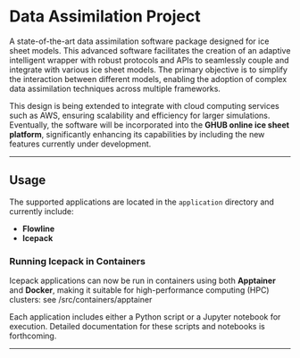# **Data Assimilation Project**

A state-of-the-art data assimilation software package designed for ice sheet models. This advanced software facilitates the creation of an adaptive intelligent wrapper with robust protocols and APIs to seamlessly couple and integrate with various ice sheet models. The primary objective is to simplify the interaction between different models, enabling the adoption of complex data assimilation techniques across multiple frameworks.

This design is being extended to integrate with cloud computing services such as AWS, ensuring scalability and efficiency for larger simulations. Eventually, the software will be incorporated into the **GHUB online ice sheet platform**, significantly enhancing its capabilities by including the new features currently under development.

---

## **Usage**

The supported applications are located in the `application` directory and currently include:
- **Flowline**
- **Icepack**

### **Running Icepack in Containers**
Icepack applications can now be run in containers using both **Apptainer** and **Docker**, making it suitable for high-performance computing (HPC) clusters: see /src/containers/apptainer

Each application includes either a Python script or a Jupyter notebook for execution. Detailed documentation for these scripts and notebooks is forthcoming.

---
